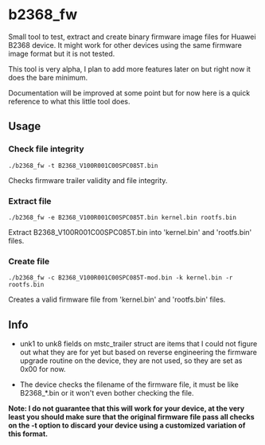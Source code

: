 # b2368_fw
Small tool to test, extract and create binary firmware image files for Huawei B2368 device. It might work for other devices using the same firmware image format but it is not tested.

This tool is very alpha, I plan to add more features later on but right now it does the bare minimum.

Documentation will be improved at some point but for now here is a quick reference to what this little tool does.

## Usage

### Check file integrity

    ./b2368_fw -t B2368_V100R001C00SPC085T.bin
Checks firmware trailer validity and file integrity.

### Extract file

    ./b2368_fw -e B2368_V100R001C00SPC085T.bin kernel.bin rootfs.bin
Extract B2368_V100R001C00SPC085T.bin into 'kernel.bin' and 'rootfs.bin' files.

### Create file

    ./b2368_fw -c B2368_V100R001C00SPC085T-mod.bin -k kernel.bin -r rootfs.bin
Creates a valid firmware file from 'kernel.bin' and 'rootfs.bin' files.


## Info

- unk1 to unk8 fields on mstc_trailer struct are items that I could not figure out what they are for yet but based on reverse engineering the firmware upgrade routine on the device, they are not used, so they are set as 0x00 for now.

- The device checks the filename of the firmware file, it must be like B2368_*.bin or it won't even bother checking the file.

**Note: I do not guarantee that this will work for your device, at the very least you should make sure that the original firmware file pass all checks on the -t option to discard your device using a customized variation of this format.**